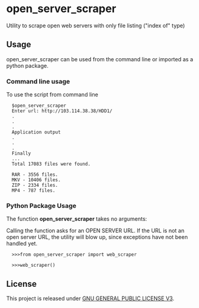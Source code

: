 # open_server_scraper
Utility to scrape open web servers with only file listing ("index of" type)

## Usage
open_server_scraper can be used from the command line or imported as a python package.

### Command line usage
To use the script from command line
```
  $open_server_scraper
  Enter url: http://103.114.38.38/HDD1/
  .
  .
  .
  Application output
  .
  .
  .
  Finally
  ...
  Total 17083 files were found.

  RAR - 3556 files.
  MKV - 10406 files.
  ZIP - 2334 files.
  MP4 - 787 files.
```

### Python Package Usage

The function **open_server_scraper** takes no arguments:

Calling the function asks for an OPEN SERVER URL. 
If the URL is not an open server URL, the utility will blow up, since exceptions have not been handled yet.

```
  >>>from open_server_scraper import web_scraper
  
  >>>web_scraper()
```

## License
This project is released under [GNU GENERAL PUBLIC LICENSE V3](https://www.gnu.org/licenses/gpl-3.0.en.html).
